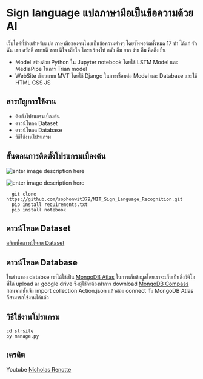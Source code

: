 # Sign language แปลภาษามือเป็นข้อความด้วย AI

เว็บไซค์ที่ช่วยสำหรับแปล ภาษามือของคนไทยเป็นข้อความต่างๆ โดยซัพพอร์ตทั้งหมด 17 ท่า ได้แก่
รัก ฉัน เธอ สวัสดี สบายดี ชอบ ดีใจ เสียใจ โกรธ ร้องให้ กลัว อิ่ม ยาก ง่าย ลืม คิดถึง ยืน

  - Model สร้างด้วย Python ใน Jupyter notebook   โดยใช้ LSTM Model และ MediaPipe ในการ Trian model
  -   WebSite เขียนแบบ MVT โดยใช้ Django ในการเชื่อมต่อ Model  และ Database และใช้ HTML CSS JS 

## สารบัญการใช้งาน
 
 - ติดตั้งโปรแกรมเบื้องต้น
 - ดาวน์โหลด Dataset
 - ดาวน์โหลด Database
 - วิธีใช้งานโปรแกรม
 

## ขั้นตอนการติดตั้งโปรแกรมเบื้องต้น
![enter image description here](https://arcade-pk.readthedocs.io/en/latest/_images/setup_windows_1.png)



![enter image description here ](https://www.comscidev.com/wp-content/uploads/2019/01/Install-VSCode-3.jpg)

      git clone https://github.com/sophonwit379/MIT_Sign_Language_Recognition.git
      pip install requirements.txt
      pip install notebook

## ดาวน์โหลด Dataset
[    คลิกเพื่อดาวน์โหลด Dataset](https://drive.google.com/file/d/17-hhCr_5tQIkMToAlevN3njRZiemX1wO/view?usp=share_link)

## ดาวน์โหลด Database
ในส่วนของ databse เราได้ใช้เป็น [MongoDB Atlas](https://www.mongodb.com/cloud/atlas/register) ในการเก็บข้อมูลโดยเราจะเก็บเป็นลิ้งวีดีโอที่ได้ upload ลง google drive
ซึ่งผู้ใช้จะต้องทำการ download [MongoDB Compass](https://www.mongodb.com/try/download/compass) ก่อนจากนั้นจึง import collection Action.json แล้วค่อย
connect กับ MongoDB Atlas ก็สามารถใช้งานได้แล้ว

## วิธีใช้งานโปรแกรม

    cd slrsite 
    py manage.py

## เครดิต
Youtube [  Nicholas Renotte](https://www.youtube.com/@NicholasRenotte)
